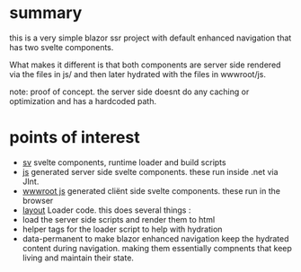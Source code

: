 # summary

this is a very simple blazor ssr project with default enhanced navigation that has two svelte components.

What makes it different is that both components are server side rendered via the files in js/ and then later hydrated with the files in wwwroot/js.

note: proof of concept. the server side doesnt do any caching or optimization and has a hardcoded path.

# points of interest 

* [sv](sv/) svelte components, runtime loader and build scripts
* [js](js/) generated server side svelte components. these run inside .net via JInt.
* [wwwroot js](wwwroot/js/) generated cliënt side svelte components. these run in the browser
* [layout](Components/Layout/MainLayout.razor) Loader code. this does several things :
 * load the server side scripts and render them to html
 * helper tags for the loader script to help with hydration
 * data-permanent to make blazor enhanced navigation keep the hydrated content during navigation. making them essentially compnents that keep living and maintain their state.
